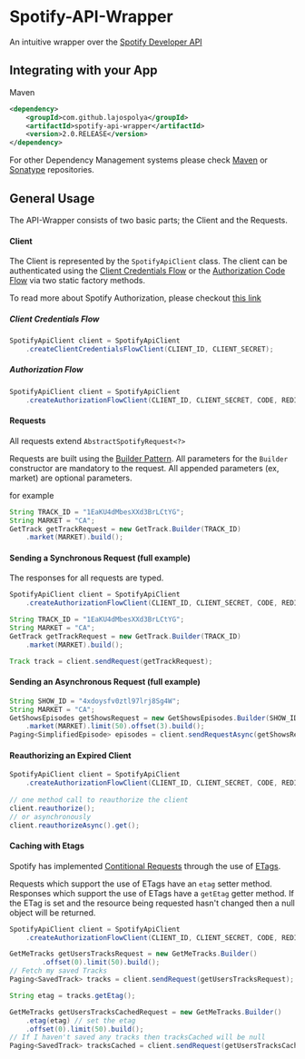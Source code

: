 # Spotify-API-Wrapper
An intuitive wrapper over the [Spotify Developer API](https://developer.spotify.com/documentation/web-api/reference/)

## Integrating with your App

Maven
```xml
<dependency>
    <groupId>com.github.lajospolya</groupId>
    <artifactId>spotify-api-wrapper</artifactId>
    <version>2.0.RELEASE</version>
</dependency>
```

For other Dependency Management systems please check [Maven](https://mvnrepository.com/artifact/com.github.lajospolya/spotify-api-wrapper)
or [Sonatype](https://search.maven.org/artifact/com.github.lajospolya/spotify-api-wrapper) repositories.
 
 ## General Usage
 The API-Wrapper consists of two basic parts; the Client and the Requests.

#### Client
The Client is represented by the `SpotifyApiClient` class. The client can be authenticated using the 
[Client Credentials Flow](https://developer.spotify.com/documentation/general/guides/authorization-guide/#client-credentials-flow)
 or the 
 [Authorization Code Flow](https://developer.spotify.com/documentation/general/guides/authorization-guide/#authorization-code-flow) 
 via two static factory methods.

To read more about Spotify Authorization, please checkout [this link](https://developer.spotify.com/documentation/general/guides/authorization-guide/)

##### Client Credentials Flow

```java
SpotifyApiClient client = SpotifyApiClient
    .createClientCredentialsFlowClient(CLIENT_ID, CLIENT_SECRET);
```

##### Authorization Flow

```java
SpotifyApiClient client = SpotifyApiClient
    .createAuthorizationFlowClient(CLIENT_ID, CLIENT_SECRET, CODE, REDIRECT_URL);
```

#### Requests

All requests extend `AbstractSpotifyRequest<?>`

Requests are built using the [Builder Pattern](https://en.wikipedia.org/wiki/Builder_pattern). All parameters for the `Builder` 
constructor are mandatory to the request. All appended parameters (ex, market) are optional parameters.
 
 for example

```java
String TRACK_ID = "1EaKU4dMbesXXd3BrLCtYG";
String MARKET = "CA";
GetTrack getTrackRequest = new GetTrack.Builder(TRACK_ID)
    .market(MARKET).build();
```

#### Sending a Synchronous Request (full example)
The responses for all requests are typed.

```java
SpotifyApiClient client = SpotifyApiClient
    .createAuthorizationFlowClient(CLIENT_ID, CLIENT_SECRET, CODE, REDIRECT_URL);

String TRACK_ID = "1EaKU4dMbesXXd3BrLCtYG";
String MARKET = "CA";
GetTrack getTrackRequest = new GetTrack.Builder(TRACK_ID)
    .market(MARKET).build();

Track track = client.sendRequest(getTrackRequest);
```

#### Sending an Asynchronous Request (full example)
```java
String SHOW_ID = "4xdoysfv0ztl97lrj8Sg4W";
String MARKET = "CA";
GetShowsEpisodes getShowsRequest = new GetShowsEpisodes.Builder(SHOW_ID)
    .market(MARKET).limit(50).offset(3).build();
Paging<SimplifiedEpisode> episodes = client.sendRequestAsync(getShowsRequest).get();

```
#### Reauthorizing an Expired Client
```java
SpotifyApiClient client = SpotifyApiClient
    .createAuthorizationFlowClient(CLIENT_ID, CLIENT_SECRET, CODE, REDIRECT_URL);
 
// one method call to reauthorize the client
client.reauthorize();
// or asynchronously
client.reauthorizeAsync().get();
```

#### Caching with Etags
Spotify has implemented [Contitional Requests](https://developer.spotify.com/documentation/web-api/#conditional-requests) 
through the use of [ETags](https://developer.mozilla.org/en-US/docs/Web/HTTP/Headers/ETag).

Requests which support the use of ETags have an `etag` setter method. 
Responses which support the use of ETags have a `getEtag` getter method. 
If the ETag is set and the resource being requested hasn't changed then a null object will be returned.
```java
SpotifyApiClient client = SpotifyApiClient
    .createAuthorizationFlowClient(CLIENT_ID, CLIENT_SECRET, CODE, REDIRECT_URL);

GetMeTracks getUsersTracksRequest = new GetMeTracks.Builder()
        .offset(0).limit(50).build();
// Fetch my saved Tracks
Paging<SavedTrack> tracks = client.sendRequest(getUsersTracksRequest);

String etag = tracks.getEtag();

GetMeTracks getUsersTracksCachedRequest = new GetMeTracks.Builder()
    .etag(etag) // set the etag
    .offset(0).limit(50).build();
// If I haven't saved any tracks then tracksCached will be null
Paging<SavedTrack> tracksCached = client.sendRequest(getUsersTracksCachedRequest);
```
